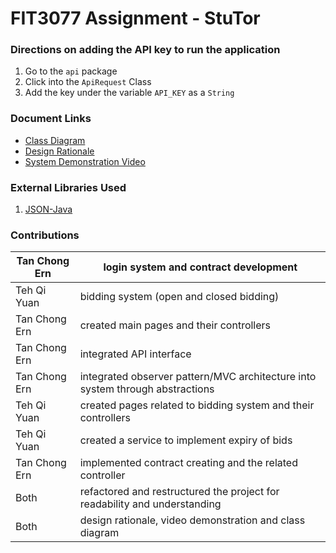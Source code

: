 # FIT3077 Assignment - StuTor

### Directions on adding the API key to run the application
1. Go to the `api` package
2. Click into the `ApiRequest` Class
3. Add the key under the variable `API_KEY` as a `String`

### Document Links
- [Class Diagram](https://git.infotech.monash.edu/fit3077-s1-2021/StuTor/project/blob/nic/docs/StuTor%20Class%20Diagram.pdf)
- [Design Rationale](https://git.infotech.monash.edu/fit3077-s1-2021/StuTor/project/blob/nic/docs/FIT3077%20Assignment%202%20Design%20Rationale.docx)
- [System Demonstration Video]()

### External Libraries Used
1. [JSON-Java](https://git.infotech.monash.edu/fit3077-s1-2021/StuTor/project/blob/nic/lib/json-20210307.jar)

### Contributions
| Tan Chong Ern  | login system and contract development                                         |
|----------------|-------------------------------------------------------------------------------|
| Teh Qi Yuan    | bidding system (open and closed bidding)                                      |
| Tan Chong Ern  | created main pages and their controllers                                      |
| Tan Chong Ern  | integrated API interface                                                      |
| Tan Chong Ern  | integrated observer pattern/MVC architecture into system through abstractions |
| Teh Qi Yuan    | created pages related to bidding system and their controllers                 |
| Teh Qi Yuan    | created a service to implement expiry of bids                                 |
| Tan Chong Ern  | implemented contract creating and the related controller                      |
| Both           | refactored and restructured the project for readability and understanding     |
| Both           | design rationale, video demonstration and class diagram                       |